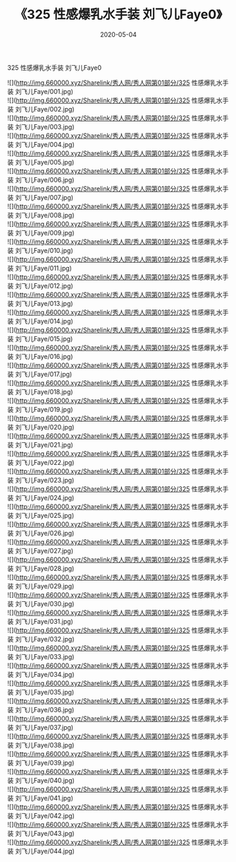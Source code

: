 ﻿---
layout: post
title:  《325 性感爆乳水手装 刘飞儿Faye0》
date:   2020-05-04
img: http://img.660000.xyz/Sharelink/秀人网/秀人网第01部分/325 性感爆乳水手装 刘飞儿Faye0/000.jpg
categories: [美女, 清纯, 唯美]
---

325 性感爆乳水手装 刘飞儿Faye0

  ![](http://img.660000.xyz/Sharelink/秀人网/秀人网第01部分/325 性感爆乳水手装 刘飞儿Faye/001.jpg) <br> ![](http://img.660000.xyz/Sharelink/秀人网/秀人网第01部分/325 性感爆乳水手装 刘飞儿Faye/002.jpg) <br> ![](http://img.660000.xyz/Sharelink/秀人网/秀人网第01部分/325 性感爆乳水手装 刘飞儿Faye/003.jpg) <br> ![](http://img.660000.xyz/Sharelink/秀人网/秀人网第01部分/325 性感爆乳水手装 刘飞儿Faye/004.jpg) <br> ![](http://img.660000.xyz/Sharelink/秀人网/秀人网第01部分/325 性感爆乳水手装 刘飞儿Faye/005.jpg) <br> ![](http://img.660000.xyz/Sharelink/秀人网/秀人网第01部分/325 性感爆乳水手装 刘飞儿Faye/006.jpg) <br> ![](http://img.660000.xyz/Sharelink/秀人网/秀人网第01部分/325 性感爆乳水手装 刘飞儿Faye/007.jpg) <br> ![](http://img.660000.xyz/Sharelink/秀人网/秀人网第01部分/325 性感爆乳水手装 刘飞儿Faye/008.jpg) <br> ![](http://img.660000.xyz/Sharelink/秀人网/秀人网第01部分/325 性感爆乳水手装 刘飞儿Faye/009.jpg) <br> ![](http://img.660000.xyz/Sharelink/秀人网/秀人网第01部分/325 性感爆乳水手装 刘飞儿Faye/010.jpg) <br> ![](http://img.660000.xyz/Sharelink/秀人网/秀人网第01部分/325 性感爆乳水手装 刘飞儿Faye/011.jpg) <br> ![](http://img.660000.xyz/Sharelink/秀人网/秀人网第01部分/325 性感爆乳水手装 刘飞儿Faye/012.jpg) <br> ![](http://img.660000.xyz/Sharelink/秀人网/秀人网第01部分/325 性感爆乳水手装 刘飞儿Faye/013.jpg) <br> ![](http://img.660000.xyz/Sharelink/秀人网/秀人网第01部分/325 性感爆乳水手装 刘飞儿Faye/014.jpg) <br> ![](http://img.660000.xyz/Sharelink/秀人网/秀人网第01部分/325 性感爆乳水手装 刘飞儿Faye/015.jpg) <br> ![](http://img.660000.xyz/Sharelink/秀人网/秀人网第01部分/325 性感爆乳水手装 刘飞儿Faye/016.jpg) <br> ![](http://img.660000.xyz/Sharelink/秀人网/秀人网第01部分/325 性感爆乳水手装 刘飞儿Faye/017.jpg) <br> ![](http://img.660000.xyz/Sharelink/秀人网/秀人网第01部分/325 性感爆乳水手装 刘飞儿Faye/018.jpg) <br> ![](http://img.660000.xyz/Sharelink/秀人网/秀人网第01部分/325 性感爆乳水手装 刘飞儿Faye/019.jpg) <br> ![](http://img.660000.xyz/Sharelink/秀人网/秀人网第01部分/325 性感爆乳水手装 刘飞儿Faye/020.jpg) <br> ![](http://img.660000.xyz/Sharelink/秀人网/秀人网第01部分/325 性感爆乳水手装 刘飞儿Faye/021.jpg) <br> ![](http://img.660000.xyz/Sharelink/秀人网/秀人网第01部分/325 性感爆乳水手装 刘飞儿Faye/022.jpg) <br> ![](http://img.660000.xyz/Sharelink/秀人网/秀人网第01部分/325 性感爆乳水手装 刘飞儿Faye/023.jpg) <br> ![](http://img.660000.xyz/Sharelink/秀人网/秀人网第01部分/325 性感爆乳水手装 刘飞儿Faye/024.jpg) <br> ![](http://img.660000.xyz/Sharelink/秀人网/秀人网第01部分/325 性感爆乳水手装 刘飞儿Faye/025.jpg) <br> ![](http://img.660000.xyz/Sharelink/秀人网/秀人网第01部分/325 性感爆乳水手装 刘飞儿Faye/026.jpg) <br> ![](http://img.660000.xyz/Sharelink/秀人网/秀人网第01部分/325 性感爆乳水手装 刘飞儿Faye/027.jpg) <br> ![](http://img.660000.xyz/Sharelink/秀人网/秀人网第01部分/325 性感爆乳水手装 刘飞儿Faye/028.jpg) <br> ![](http://img.660000.xyz/Sharelink/秀人网/秀人网第01部分/325 性感爆乳水手装 刘飞儿Faye/029.jpg) <br> ![](http://img.660000.xyz/Sharelink/秀人网/秀人网第01部分/325 性感爆乳水手装 刘飞儿Faye/030.jpg) <br> ![](http://img.660000.xyz/Sharelink/秀人网/秀人网第01部分/325 性感爆乳水手装 刘飞儿Faye/031.jpg) <br> ![](http://img.660000.xyz/Sharelink/秀人网/秀人网第01部分/325 性感爆乳水手装 刘飞儿Faye/032.jpg) <br> ![](http://img.660000.xyz/Sharelink/秀人网/秀人网第01部分/325 性感爆乳水手装 刘飞儿Faye/033.jpg) <br> ![](http://img.660000.xyz/Sharelink/秀人网/秀人网第01部分/325 性感爆乳水手装 刘飞儿Faye/034.jpg) <br> ![](http://img.660000.xyz/Sharelink/秀人网/秀人网第01部分/325 性感爆乳水手装 刘飞儿Faye/035.jpg) <br> ![](http://img.660000.xyz/Sharelink/秀人网/秀人网第01部分/325 性感爆乳水手装 刘飞儿Faye/036.jpg) <br> ![](http://img.660000.xyz/Sharelink/秀人网/秀人网第01部分/325 性感爆乳水手装 刘飞儿Faye/037.jpg) <br> ![](http://img.660000.xyz/Sharelink/秀人网/秀人网第01部分/325 性感爆乳水手装 刘飞儿Faye/038.jpg) <br> ![](http://img.660000.xyz/Sharelink/秀人网/秀人网第01部分/325 性感爆乳水手装 刘飞儿Faye/039.jpg) <br> ![](http://img.660000.xyz/Sharelink/秀人网/秀人网第01部分/325 性感爆乳水手装 刘飞儿Faye/040.jpg) <br> ![](http://img.660000.xyz/Sharelink/秀人网/秀人网第01部分/325 性感爆乳水手装 刘飞儿Faye/041.jpg) <br> ![](http://img.660000.xyz/Sharelink/秀人网/秀人网第01部分/325 性感爆乳水手装 刘飞儿Faye/042.jpg) <br> ![](http://img.660000.xyz/Sharelink/秀人网/秀人网第01部分/325 性感爆乳水手装 刘飞儿Faye/043.jpg) <br> ![](http://img.660000.xyz/Sharelink/秀人网/秀人网第01部分/325 性感爆乳水手装 刘飞儿Faye/044.jpg) <br>